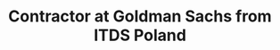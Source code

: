 ---
title: "Contractor at Goldman Sachs from ITDS Poland"
layout: single
permalink: /goldman/
author_profile: true
toc: true
---